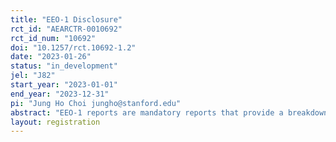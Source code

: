 ```yaml
---
title: "EEO-1 Disclosure"
rct_id: "AEARCTR-0010692"
rct_id_num: "10692"
doi: "10.1257/rct.10692-1.2"
date: "2023-01-26"
status: "in_development"
jel: "J82"
start_year: "2023-01-01"
end_year: "2023-12-31"
pi: "Jung Ho Choi jungho@stanford.edu"
abstract: "EEO-1 reports are mandatory reports that provide a breakdown of the workforce of the firm by race and gender. These reports are filed privately with the U.S. Equal Employment Opportunity Commission (EEOC) and kept confidential. Only aggregate statistics have been disclosed by EEOC to inform the public of the status of equal employment across industries, regions, occupations, and positions. In recent years, however, more and more firms chose to voluntarily disclose their firm-level reports to the public. In order to understand the motivation for the public disclosure, we want to examine why some firms disclosure EEO1s and others don’t with a randomized control trial with an email intervention. "
layout: registration
---
```


